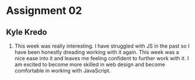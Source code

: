 # Assignment 02
## Kyle Kredo

1. This week was really interesting. I have struggled with JS in the past so I have been honestly dreading working with it again. This week was a nice ease into it and leaves me feeling confident to further work with it. I am excited to become more skilled in web design and become comfortable in working with JavaScript.   
